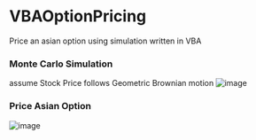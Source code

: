 # VBAOptionPricing
Price an asian option using simulation written in VBA

### Monte Carlo Simulation 
assume Stock Price follows Geometric Brownian motion
![image](https://user-images.githubusercontent.com/24922489/113087942-ddb01a00-91a1-11eb-9609-3c882e1d31ed.png)

### Price Asian Option
![image](https://user-images.githubusercontent.com/24922489/113088312-9413ff00-91a2-11eb-9b11-441df2e60e9f.png)
